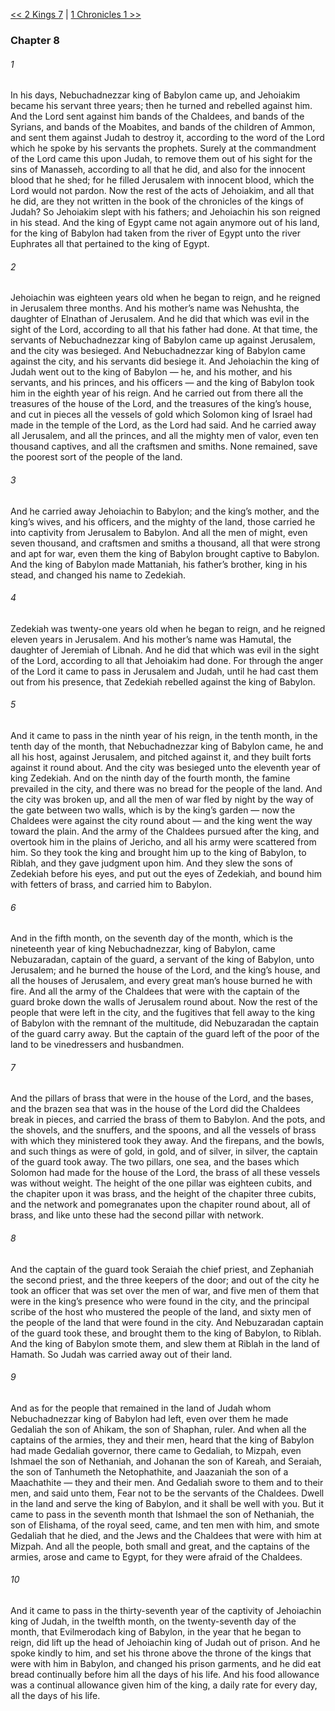 [<< 2 Kings 7](2%20Kings%207)  |  [1 Chronicles 1 >>](1%20Chronicles%201)

### Chapter 8
###### 1
In his days, Nebuchadnezzar king of Babylon came up, and Jehoiakim became his servant three years; then he turned and rebelled against him. And the Lord sent against him bands of the Chaldees, and bands of the Syrians, and bands of the Moabites, and bands of the children of Ammon, and sent them against Judah to destroy it, according to the word of the Lord which he spoke by his servants the prophets. Surely at the commandment of the Lord came this upon Judah, to remove them out of his sight for the sins of Manasseh, according to all that he did, and also for the innocent blood that he shed; for he filled Jerusalem with innocent blood, which the Lord would not pardon. Now the rest of the acts of Jehoiakim, and all that he did, are they not written in the book of the chronicles of the kings of Judah? So Jehoiakim slept with his fathers; and Jehoiachin his son reigned in his stead. And the king of Egypt came not again anymore out of his land, for the king of Babylon had taken from the river of Egypt unto the river Euphrates all that pertained to the king of Egypt.

###### 2
Jehoiachin was eighteen years old when he began to reign, and he reigned in Jerusalem three months. And his mother’s name was Nehushta, the daughter of Elnathan of Jerusalem. And he did that which was evil in the sight of the Lord, according to all that his father had done. At that time, the servants of Nebuchadnezzar king of Babylon came up against Jerusalem, and the city was besieged. And Nebuchadnezzar king of Babylon came against the city, and his servants did besiege it. And Jehoiachin the king of Judah went out to the king of Babylon — he, and his mother, and his servants, and his princes, and his officers — and the king of Babylon took him in the eighth year of his reign. And he carried out from there all the treasures of the house of the Lord, and the treasures of the king’s house, and cut in pieces all the vessels of gold which Solomon king of Israel had made in the temple of the Lord, as the Lord had said. And he carried away all Jerusalem, and all the princes, and all the mighty men of valor, even ten thousand captives, and all the craftsmen and smiths. None remained, save the poorest sort of the people of the land.

###### 3
And he carried away Jehoiachin to Babylon; and the king’s mother, and the king’s wives, and his officers, and the mighty of the land, those carried he into captivity from Jerusalem to Babylon. And all the men of might, even seven thousand, and craftsmen and smiths a thousand, all that were strong and apt for war, even them the king of Babylon brought captive to Babylon. And the king of Babylon made Mattaniah, his father’s brother, king in his stead, and changed his name to Zedekiah.

###### 4
Zedekiah was twenty-one years old when he began to reign, and he reigned eleven years in Jerusalem. And his mother’s name was Hamutal, the daughter of Jeremiah of Libnah. And he did that which was evil in the sight of the Lord, according to all that Jehoiakim had done. For through the anger of the Lord it came to pass in Jerusalem and Judah, until he had cast them out from his presence, that Zedekiah rebelled against the king of Babylon.

###### 5
And it came to pass in the ninth year of his reign, in the tenth month, in the tenth day of the month, that Nebuchadnezzar king of Babylon came, he and all his host, against Jerusalem, and pitched against it, and they built forts against it round about. And the city was besieged unto the eleventh year of king Zedekiah. And on the ninth day of the fourth month, the famine prevailed in the city, and there was no bread for the people of the land. And the city was broken up, and all the men of war fled by night by the way of the gate between two walls, which is by the king’s garden — now the Chaldees were against the city round about — and the king went the way toward the plain. And the army of the Chaldees pursued after the king, and overtook him in the plains of Jericho, and all his army were scattered from him. So they took the king and brought him up to the king of Babylon, to Riblah, and they gave judgment upon him. And they slew the sons of Zedekiah before his eyes, and put out the eyes of Zedekiah, and bound him with fetters of brass, and carried him to Babylon.

###### 6
And in the fifth month, on the seventh day of the month, which is the nineteenth year of king Nebuchadnezzar, king of Babylon, came Nebuzaradan, captain of the guard, a servant of the king of Babylon, unto Jerusalem; and he burned the house of the Lord, and the king’s house, and all the houses of Jerusalem, and every great man’s house burned he with fire. And all the army of the Chaldees that were with the captain of the guard broke down the walls of Jerusalem round about. Now the rest of the people that were left in the city, and the fugitives that fell away to the king of Babylon with the remnant of the multitude, did Nebuzaradan the captain of the guard carry away. But the captain of the guard left of the poor of the land to be vinedressers and husbandmen.

###### 7
And the pillars of brass that were in the house of the Lord, and the bases, and the brazen sea that was in the house of the Lord did the Chaldees break in pieces, and carried the brass of them to Babylon. And the pots, and the shovels, and the snuffers, and the spoons, and all the vessels of brass with which they ministered took they away. And the firepans, and the bowls, and such things as were of gold, in gold, and of silver, in silver, the captain of the guard took away. The two pillars, one sea, and the bases which Solomon had made for the house of the Lord, the brass of all these vessels was without weight. The height of the one pillar was eighteen cubits, and the chapiter upon it was brass, and the height of the chapiter three cubits, and the network and pomegranates upon the chapiter round about, all of brass, and like unto these had the second pillar with network.

###### 8
And the captain of the guard took Seraiah the chief priest, and Zephaniah the second priest, and the three keepers of the door; and out of the city he took an officer that was set over the men of war, and five men of them that were in the king’s presence who were found in the city, and the principal scribe of the host who mustered the people of the land, and sixty men of the people of the land that were found in the city. And Nebuzaradan captain of the guard took these, and brought them to the king of Babylon, to Riblah. And the king of Babylon smote them, and slew them at Riblah in the land of Hamath. So Judah was carried away out of their land.

###### 9
And as for the people that remained in the land of Judah whom Nebuchadnezzar king of Babylon had left, even over them he made Gedaliah the son of Ahikam, the son of Shaphan, ruler. And when all the captains of the armies, they and their men, heard that the king of Babylon had made Gedaliah governor, there came to Gedaliah, to Mizpah, even Ishmael the son of Nethaniah, and Johanan the son of Kareah, and Seraiah, the son of Tanhumeth the Netophathite, and Jaazaniah the son of a Maachathite — they and their men. And Gedaliah swore to them and to their men, and said unto them, Fear not to be the servants of the Chaldees. Dwell in the land and serve the king of Babylon, and it shall be well with you. But it came to pass in the seventh month that Ishmael the son of Nethaniah, the son of Elishama, of the royal seed, came, and ten men with him, and smote Gedaliah that he died, and the Jews and the Chaldees that were with him at Mizpah. And all the people, both small and great, and the captains of the armies, arose and came to Egypt, for they were afraid of the Chaldees.

###### 10
And it came to pass in the thirty-seventh year of the captivity of Jehoiachin king of Judah, in the twelfth month, on the twenty-seventh day of the month, that Evilmerodach king of Babylon, in the year that he began to reign, did lift up the head of Jehoiachin king of Judah out of prison. And he spoke kindly to him, and set his throne above the throne of the kings that were with him in Babylon, and changed his prison garments, and he did eat bread continually before him all the days of his life. And his food allowance was a continual allowance given him of the king, a daily rate for every day, all the days of his life.